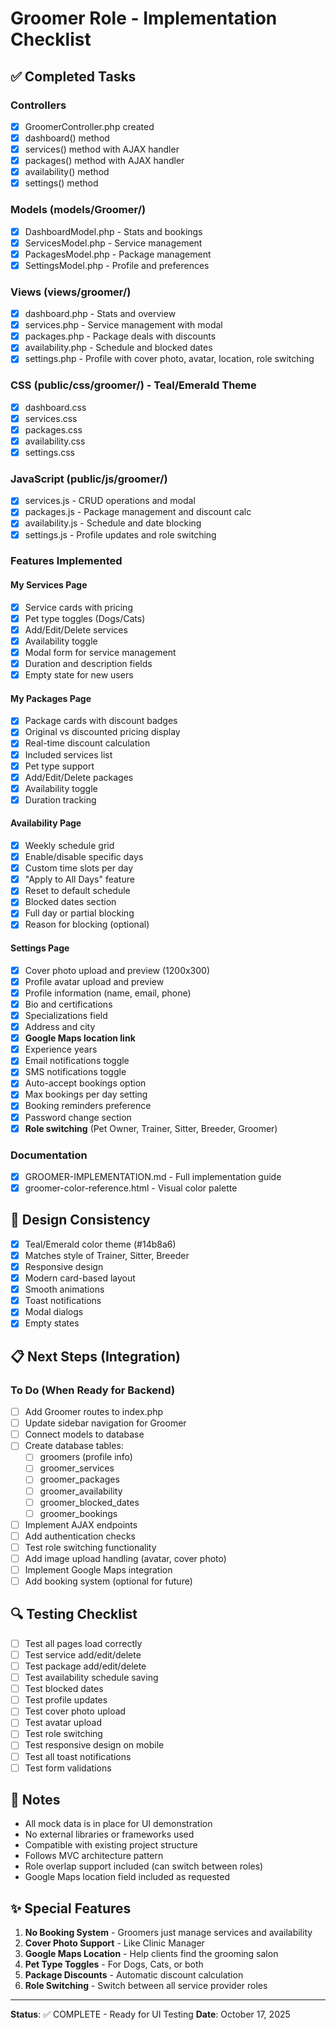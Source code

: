 # Groomer Role - Implementation Checklist

## ✅ Completed Tasks

### Controllers
- [x] GroomerController.php created
- [x] dashboard() method
- [x] services() method with AJAX handler
- [x] packages() method with AJAX handler
- [x] availability() method
- [x] settings() method

### Models (models/Groomer/)
- [x] DashboardModel.php - Stats and bookings
- [x] ServicesModel.php - Service management
- [x] PackagesModel.php - Package management
- [x] SettingsModel.php - Profile and preferences

### Views (views/groomer/)
- [x] dashboard.php - Stats and overview
- [x] services.php - Service management with modal
- [x] packages.php - Package deals with discounts
- [x] availability.php - Schedule and blocked dates
- [x] settings.php - Profile with cover photo, avatar, location, role switching

### CSS (public/css/groomer/) - Teal/Emerald Theme
- [x] dashboard.css
- [x] services.css
- [x] packages.css
- [x] availability.css
- [x] settings.css

### JavaScript (public/js/groomer/)
- [x] services.js - CRUD operations and modal
- [x] packages.js - Package management and discount calc
- [x] availability.js - Schedule and date blocking
- [x] settings.js - Profile updates and role switching

### Features Implemented

#### My Services Page
- [x] Service cards with pricing
- [x] Pet type toggles (Dogs/Cats)
- [x] Add/Edit/Delete services
- [x] Availability toggle
- [x] Modal form for service management
- [x] Duration and description fields
- [x] Empty state for new users

#### My Packages Page
- [x] Package cards with discount badges
- [x] Original vs discounted pricing display
- [x] Real-time discount calculation
- [x] Included services list
- [x] Pet type support
- [x] Add/Edit/Delete packages
- [x] Availability toggle
- [x] Duration tracking

#### Availability Page
- [x] Weekly schedule grid
- [x] Enable/disable specific days
- [x] Custom time slots per day
- [x] "Apply to All Days" feature
- [x] Reset to default schedule
- [x] Blocked dates section
- [x] Full day or partial blocking
- [x] Reason for blocking (optional)

#### Settings Page
- [x] Cover photo upload and preview (1200x300)
- [x] Profile avatar upload and preview
- [x] Profile information (name, email, phone)
- [x] Bio and certifications
- [x] Specializations field
- [x] Address and city
- [x] **Google Maps location link**
- [x] Experience years
- [x] Email notifications toggle
- [x] SMS notifications toggle
- [x] Auto-accept bookings option
- [x] Max bookings per day setting
- [x] Booking reminders preference
- [x] Password change section
- [x] **Role switching** (Pet Owner, Trainer, Sitter, Breeder, Groomer)

### Documentation
- [x] GROOMER-IMPLEMENTATION.md - Full implementation guide
- [x] groomer-color-reference.html - Visual color palette

## 🎨 Design Consistency
- [x] Teal/Emerald color theme (#14b8a6)
- [x] Matches style of Trainer, Sitter, Breeder
- [x] Responsive design
- [x] Modern card-based layout
- [x] Smooth animations
- [x] Toast notifications
- [x] Modal dialogs
- [x] Empty states

## 📋 Next Steps (Integration)

### To Do (When Ready for Backend)
- [ ] Add Groomer routes to index.php
- [ ] Update sidebar navigation for Groomer
- [ ] Connect models to database
- [ ] Create database tables:
  - [ ] groomers (profile info)
  - [ ] groomer_services
  - [ ] groomer_packages
  - [ ] groomer_availability
  - [ ] groomer_blocked_dates
  - [ ] groomer_bookings
- [ ] Implement AJAX endpoints
- [ ] Add authentication checks
- [ ] Test role switching functionality
- [ ] Add image upload handling (avatar, cover photo)
- [ ] Implement Google Maps integration
- [ ] Add booking system (optional for future)

## 🔍 Testing Checklist
- [ ] Test all pages load correctly
- [ ] Test service add/edit/delete
- [ ] Test package add/edit/delete
- [ ] Test availability schedule saving
- [ ] Test blocked dates
- [ ] Test profile updates
- [ ] Test cover photo upload
- [ ] Test avatar upload
- [ ] Test role switching
- [ ] Test responsive design on mobile
- [ ] Test all toast notifications
- [ ] Test form validations

## 📝 Notes
- All mock data is in place for UI demonstration
- No external libraries or frameworks used
- Compatible with existing project structure
- Follows MVC architecture pattern
- Role overlap support included (can switch between roles)
- Google Maps location field included as requested

## ✨ Special Features
1. **No Booking System** - Groomers just manage services and availability
2. **Cover Photo Support** - Like Clinic Manager
3. **Google Maps Location** - Help clients find the grooming salon
4. **Pet Type Toggles** - For Dogs, Cats, or both
5. **Package Discounts** - Automatic discount calculation
6. **Role Switching** - Switch between all service provider roles

---
**Status**: ✅ COMPLETE - Ready for UI Testing
**Date**: October 17, 2025
